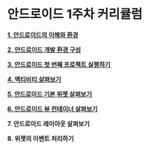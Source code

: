 # 안드로이드 1주차 커리큘럼

**[1. 안드로이드의 이해와 환경](./ConceptOfAndroid.md)**


**[2. 안드로이드 개발 환경 구성](./DevelopConfigSetting.md)**


**[3. 안드로이드 첫 번째 프로젝트 실행하기](./ProjectFirstStart.md)**

**[4. 액티비티 살펴보기](./ActivityContents.md)**

**[5. 안드로이드 기본 위젯 살펴보기](./BasicWidget.md)**

**[6. 안드로이드 뷰 컨테이너 살펴보기](./ViewContainer.md)**

**7. 안드로이드 레이아웃 살펴보기**

**8. 위젯의 이벤트 처리하기**



